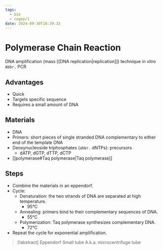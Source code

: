 ```yaml
---
tags:
  - bio
  - cegep/1
date: 2024-09-30T18:39:33
---
```


# Polymerase Chain Reaction

DNA amplification (mass [[DNA replication|replication]]) technique in vitro
`Abbr.` PCR

## Advantages

- Quick
- Targets specific sequence
- Requires a small amount of DNA

## Materials

- DNA
- Primers: short pieces of single stranded DNA complementary to either end of the template DNA
- Deoxynucleoside triphosphates (`abbr.` dNTPs): precursors
	- dATP, dGTP, dTTP, dCTP
- [[polymerase#Taq polymerase|Taq polymerase]]

## Steps

- Combine the materials in an eppendorf.
- Cycle:
	- Denaturation: the two strands of DNA are separated at high temperature.
		- 95°C
	- Annealing: primers bind to their complementary sequences of DNA.
		- 55°C
	- Polymerization: Taq polymerase synthesizes complementary DNA.
		- 72°C
- Repeat the cycle for exponential amplification.

> [!abstract] Eppendorf
> Small tube
> A.k.a. microcentrifuge tube